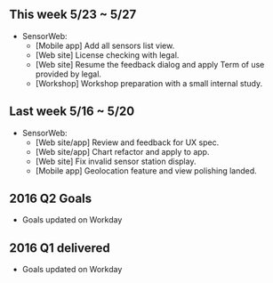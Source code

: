 ## This week 5/23 ~ 5/27
* SensorWeb:
  - [Mobile app] Add all sensors list view.
  - [Web site] License checking with legal.
  - [Web site] Resume the feedback dialog and apply Term of use provided by legal.
  - [Workshop] Workshop preparation with a small internal study.

## Last week 5/16 ~ 5/20
* SensorWeb:
  - [Web site/app] Review and feedback for UX spec.
  - [Web site/app] Chart refactor and apply to app.
  - [Web site] Fix invalid sensor station display.
  - [Mobile app] Geolocation feature and view polishing landed.

## 2016 Q2 Goals
* Goals updated on Workday

## 2016 Q1 delivered

* Goals updated on Workday
